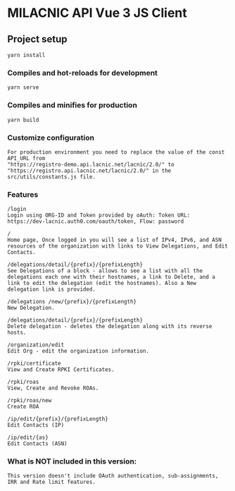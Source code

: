 # MILACNIC API Vue 3 JS Client

## Project setup
```
yarn install
```

### Compiles and hot-reloads for development
```
yarn serve
```

### Compiles and minifies for production
```
yarn build
```

### Customize configuration
```
For production environment you need to replace the value of the const API_URL from
"https://registro-demo.api.lacnic.net/lacnic/2.0/" to 
"https://registro.api.lacnic.net/lacnic/2.0/" in the src/utils/constants.js file.
```

### Features
```
/login
Login using ORG-ID and Token provided by oAuth: Token URL: https://dev-lacnic.auth0.com/oauth/token, Flow: password

/
Home page, Once logged in you will see a list of IPv4, IPv6, and ASN resources of the organization with links to View Delegations, and Edit Contacts.

/delegations/detail/{prefix}/{prefixLength}
See Delegations of a block - allows to see a list with all the delegations each one with their hostnames, a link to Delete, and a link to edit the delegation (edit the hostnames). Also a New delegation link is provided.

/delegations /new/{prefix}/{prefixLength}
New Delegation.

/delegations/detail/{prefix}/{prefixLength}
Delete delegation - deletes the delegation along with its reverse hosts.

/organization/edit
Edit Org - edit the organization information.

/rpki/certificate
View and Create RPKI Certificates.

/rpki/roas
View, Create and Revoke ROAs.

/rpki/roas/new
Create ROA

/ip/edit/{prefix}/{prefixLength}
Edit Contacts (IP)

/ip/edit/{as}
Edit Contacts (ASN)
```

### What is NOT included in this version:
```
This version doesn't include OAuth authentication, sub-assignments, IRR and Rate limit features.
```
